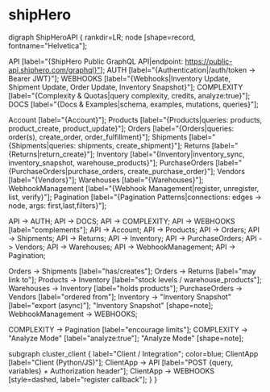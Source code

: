 # shipHero


digraph ShipHeroAPI {
  rankdir=LR;
  node [shape=record, fontname="Helvetica"];

  API [label="{ShipHero Public GraphQL API|endpoint: https://public-api.shiphero.com/graphql}"];
  AUTH [label="{Authentication|/auth/token -> Bearer JWT}"];
  WEBHOOKS [label="{Webhooks|Inventory Update, Shipment Update, Order Update, Inventory Snapshot}"];
  COMPLEXITY [label="{Complexity & Quotas|query complexity, credits, analyze:true}"];
  DOCS [label="{Docs & Examples|schema, examples, mutations, queries}"];

  Account [label="{Account}"];
  Products [label="{Products|queries: products, product_create, product_update}"];
  Orders [label="{Orders|queries: order(s), create_order, order_fulfillment}"];
  Shipments [label="{Shipments|queries: shipments, create_shipment}"];
  Returns [label="{Returns|return_create}"];
  Inventory [label="{Inventory|inventory_sync, inventory_snapshot, warehouse_products}"];
  PurchaseOrders [label="{PurchaseOrders|purchase_orders, create_purchase_order}"];
  Vendors [label="{Vendors}"];
  Warehouses [label="{Warehouses}"];
  WebhookManagement [label="{Webhook Management|register, unregister, list, verify}"];
  Pagination [label="{Pagination Patterns|connections: edges -> node, args: first,last,filters}"];

  API -> AUTH;
  API -> DOCS;
  API -> COMPLEXITY;
  API -> WEBHOOKS [label="complements"];
  API -> Account;
  API -> Products;
  API -> Orders;
  API -> Shipments;
  API -> Returns;
  API -> Inventory;
  API -> PurchaseOrders;
  API -> Vendors;
  API -> Warehouses;
  API -> WebhookManagement;
  API -> Pagination;

  Orders -> Shipments [label="has/creates"];
  Orders -> Returns [label="may link to"];
  Products -> Inventory [label="stock levels / warehouse_products"];
  Warehouses -> Inventory [label="holds products"];
  PurchaseOrders -> Vendors [label="ordered from"];
  Inventory -> "Inventory Snapshot" [label="export (async)"];
  "Inventory Snapshot" [shape=note];
  WebhookManagement -> WEBHOOKS;

  COMPLEXITY -> Pagination [label="encourage limits"];
  COMPLEXITY -> "Analyze Mode" [label="analyze:true"];
  "Analyze Mode" [shape=note];

  subgraph cluster_client {
    label="Client / Integration";
    color=blue;
    ClientApp [label="Client (Python/JS)"];
    ClientApp -> API [label="POST {query, variables} + Authorization header"];
    ClientApp -> WEBHOOKS [style=dashed, label="register callback"];
  }
}
